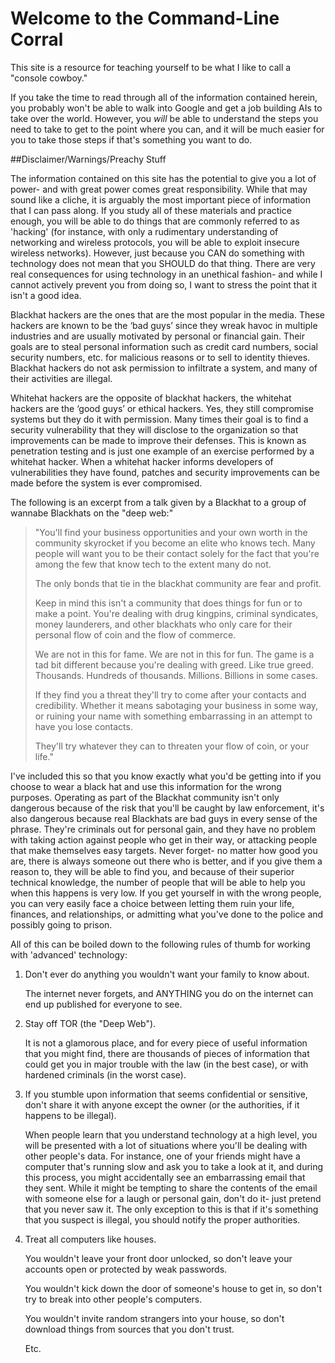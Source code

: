 # Welcome to the Command-Line Corral

This site is a resource for teaching yourself to be what I like to call a "console cowboy."  

If you take the time to read through all of the information contained herein, you probably won't be able to walk into Google and get a job building AIs to take over the world.  However, you *will* be able to understand the steps you need to take to get to the point where you can, and it will be much easier for you to take those steps if that's something you want to do.

##Disclaimer/Warnings/Preachy Stuff

The information contained on this site has the potential to give you a lot of power- and with great power comes great responsibility.  While that may sound like a cliche, it is arguably the most important piece of information that I can pass along.  If you study all of these materials and practice enough, you will be able to do things that are commonly referred to as 'hacking' (for instance, with only a rudimentary understanding of networking and wireless protocols, you will be able to exploit insecure wireless networks).  However, just because you CAN do something with technology does not mean that you SHOULD do that thing.  There are very real consequences for using technology in an unethical fashion- and while I cannot actively prevent you from doing so, I want to stress the point that it isn't a good idea.  

Blackhat hackers are the ones that are the most popular in the media. These hackers are known to be the ‘bad guys’ since they wreak havoc in multiple industries and are usually motivated by personal or financial gain. Their goals are to steal personal information such as credit card numbers, social security numbers, etc. for malicious reasons or to sell to identity thieves. Blackhat hackers do not ask permission to infiltrate a system, and many of their activities are illegal.

Whitehat hackers are the opposite of blackhat hackers, the whitehat hackers are the ‘good guys’ or ethical hackers. Yes, they still compromise systems but they do it with permission. Many times their goal is to find a security vulnerability that they will disclose to the organization so that improvements can be made to improve their defenses. This is known as penetration testing and is just one example of an exercise performed by a whitehat hacker. When a whitehat hacker informs developers of vulnerabilities they have found, patches and security improvements can be made before the system is ever compromised.

The following is an excerpt from a talk given by a Blackhat to a group of wannabe Blackhats on the "deep web:"

>"You'll find your business opportunities and your own worth in the community skyrocket if you become an elite who knows tech.  Many people will want you to be their contact solely for the fact that you're among the few that know tech to the extent many do not.
>
>The only bonds that tie in the blackhat community are fear and profit.
>
>Keep in mind this isn't a community that does things for fun or to make a point. You're dealing with drug kingpins, criminal syndicates, money launderers, and other blackhats who only care for their personal flow of coin and the flow of commerce.
>
>We are not in this for fame. We are not in this for fun. The game is a tad bit different because you're dealing with greed. Like true greed. Thousands. Hundreds of thousands. Millions. Billions in some cases.
>
>If they find you a threat they'll try to come after your contacts and credibility. Whether it means sabotaging your business in some way, or ruining your name with something embarrassing in an attempt to have you lose contacts.
>
>They'll try whatever they can to threaten your flow of coin, or your life."

I've included this so that you know exactly what you'd be getting into if you choose to wear a black hat and use this information for the wrong purposes.  Operating as part of the Blackhat community isn't only dangerous because of the risk that you'll be caught by law enforcement, it's also dangerous because real Blackhats are bad guys in every sense of the phrase.  They're criminals out for personal gain, and they have no problem with taking action against people who get in their way, or attacking people that make themselves easy targets. Never forget- no matter how good you are, there is always someone out there who is better, and if you give them a reason to, they will be able to find you, and because of their superior technical knowledge, the number of people that will be able to help you when this happens is very low.  If you get yourself in with the wrong people, you can very easily face a choice between letting them ruin your life, finances, and relationships, or admitting what you've done to the police and possibly going to prison.

All of this can be boiled down to the following rules of thumb for working with 'advanced' technology:

1.  Don't ever do anything you wouldn't want your family to know about.

    The internet never forgets, and ANYTHING you do on the internet can end up published for everyone to see.

2.  Stay off TOR (the "Deep Web").

    It is not a glamorous place, and for every piece of useful information that you might find, there are thousands of pieces of information that could get you in major trouble with the law (in the best case), or with hardened criminals (in the worst case).

3.  If you stumble upon information that seems confidential or sensitive, don't share it with anyone except the owner (or the authorities, if it happens to be illegal).

    When people learn that you understand technology at a high level, you will be presented with a lot of situations where you'll be dealing with other people's data.  For instance, one of your friends might have a computer that's running slow and ask you to take a look at it, and during this process, you might accidentally see an embarrassing email that they sent.  While it might be tempting to share the contents of the email with someone else for a laugh or personal gain, don't do it- just pretend that you never saw it.  The only exception to this is that if it's something that you suspect is illegal, you should notify the proper authorities.

4.  Treat all computers like houses.    

    You wouldn't leave your front door unlocked, so don't leave your accounts open or protected by weak passwords.

    You wouldn't kick down the door of someone's house to get in, so don't try to break into other people's computers.

    You wouldn't invite random strangers into your house, so don't download things from sources that you don't trust.

    Etc.
